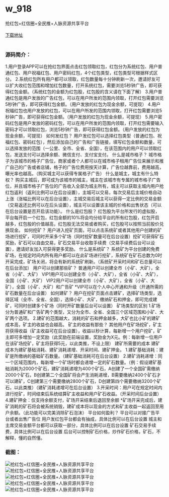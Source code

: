 # w_918
抢红包+红信圈+全民推+人脉资源共享平台
<br/></br>
[下载地址](https://www.uuid2.com/918.html "下载地址")
<br/></br>
<h3>源码简介：</h3>
<p>1.用户登录APP可以在抢红包界面点击红包领取红包，红包分为系统红包、用户普通红包、用户祝福红包、用户密码红包，4个红包类型，红包类型可根据样式区分。
2.系统红包所有用户都可以领取，红包数量每十分钟刷新一次，邀请好友可以扩大收红包范围和增加红包数量，打开系统红包，需要浏览5秒钟广告，即可获得红包金额。（系统红包的金额为红包股，红包股的含义请在下面了解）
3.用户普通红包是用户发放的广告红包，可以在用户所发的范围内领取，打开红包需要浏览5秒钟广告，即可获得红包金额。（用户发放的红包为现金余额，可提现）
4.用户祝福红包也用户发放的红包，可以在用户所发的范围内领取，打开红包需要浏览5秒钟广告，即可获得红包金额。（用户发放的红包为现金余额，可提现）
5.用户密码红包是用户发放的密码红包，可以在用户所发的范围内领取，打开红包需要输入密码才可以领取红包，浏览5秒钟广告，即可获得红包金额。（用户发放的红包为现金余额，可提现）
如何发红包？
用户发红包可以选择红包类型（普通红包、祝福红包、密码红包），然后添加自己的广告和广告链接，填写红包金额和数量，可以选择发放的范围（一公里、全市、全省、全国），在该范围内的用户可以领取红包，发送支付可以选择余额、微信支付、支付宝支付。
什么是城市格子？
城市格子为该城市的格子广告位，商家或者个人都可以在城市格子租用广告位来展示和推广自己的广告或者店铺，格子的广告位费用按天计算，广告位越靠前，费用越高，曝光率也越高。（购买城主可以获得专属格子广告）
什么是城主，城主有什么特权？
购买主城后，即可成为该城市的城主，城主在该城市有专属的城市格子广告位，并且城市格子广告位的广告收入全部为城主所有，城主可以获取主城内用户抢红包返利（返利比例可以在后台设置），主城可以交易，每次交易后主城价格自动上涨（涨幅比例可以在后台设置），主城交易后城主可以获得一定比例的交易金额（交易返还比例可以在后头设置），城主可以设置该主城的价格和出售状态（可以在后台设置是否开启该功能）。
什么是红包股？
红包股为平台所发行的虚拟股，平台每开启一个红包，红包金额的10%将会均分给平台的所有红包股，红包开启越多，红包股的价值越高，红包股无法交易或者购买，红包股可以按照当前股价兑换现金。
如何挖矿？
用户进入挖矿页面，可以点击系统矿或者其他用户创建的矿场进行挖矿，可同时开采多个矿场（同时挖矿数量可在后台设置）挖矿可获得矿石奖励，矿石可以自由交易，矿石交易平台收取手续费（交易手续费后台可以设置），邀请好友加入可获得更多奖励。
什么是系统矿？
系统矿为平台创建的免费矿场，在规定时间内所有用户都可以在此矿场进行挖矿，系统矿在矿石总数为0时开采完成，矿场关闭，将会有新的系统矿刷新。（系统矿开采时间和矿石总量可以在后台添加）
用户可以创建那些矿？
普通用户可以创建全市（小矿、大矿），全省（小矿、大矿）
VIP1用户可以创建全市（小矿、大矿），全省（小矿、大矿），全国（小矿、大矿）
VIP2用户可以创建全市（小矿、大矿），全省（小矿、大矿），全国（小矿、大矿）和广告矿
*VIP可以在个人中心开通和升级（开通所需的矿石数量在后台设置）
如何建矿？
用户在挖矿页面点击建矿，选择矿场类型，选择区域（全市、全省、全国），选择小矿、大矿，缴纳矿石和押金，即可完成建矿，可同时创建多个矿场（同时开矿数量后台可以设置）
矿场类型的区别
1.矿场分为普通矿和广告矿两个类型，又分为全市、全省、全国三个区域范围和小矿、大矿两个选项。
2.建矿的范围越大，消耗的矿石和押金越多，大矿也比小矿的建矿成本高，矿主的收益也会越高。
矿主的收益有那些？
其他用户在矿场挖矿，矿主将获得收益（矿主收益可在后台设置），收益以秒计算，每新增一个用户挖矿，矿主即可多增加一定奖励（此奖励在前端设置，奖励金为X元。例：每新增一位用户在该矿场挖矿，矿主将获得5元，以此类推，不设上限）
建矿所需要的成本
建矿成本为建矿基础消耗、建矿消耗递增、开采时间、建矿押金。
1.建矿基础消耗：建矿是所缴纳的基础矿石数量。（建矿基础消耗可在后台设置）
2.建矿消耗递增：同一个区域范围内，每新增一个矿场时都会递增一定的矿石数量。（例：假设建矿基础消耗为2000个矿石，建矿消耗递增为400个矿石，A创建了一个全国矿需缴纳2000个矿石，B创建第二个全国矿将会产生消耗递增，B需要缴纳2400个矿石才可以建矿，C创建第三个需要缴纳2800个矿石，D创建第四个需要缴纳3200个矿石，以此类推）（建矿消耗递增可在后台设置）
3.开采时间：用户可在规定时间内进行挖矿，时间结束后系统结算矿主收益和用户矿石收益。（开采时间后台设置）
4.建矿押金：仅支持余额支付，矿场开采结束后退回至余额
*矿场开采完成后，建矿消耗的矿石将会被系统销毁，建矿成本将以现金的方式和矿主收益一起返回至用户余额。（此功能可以完美消除矿石泡沫）
平台如何盈利？
平台可以对接广告平台或者出售广告位
用户发红包平台都会有抽成，具体比例可以在后台设置
城主和主席交易金额平台都可以获取一部分，具体比例可以在后台设置
矿石交易手续费，具体比例可以在后台设置
后台可以控制矿石价格，炒作矿石价格，矿石，不解释，懂的自然懂。<p>
<p> <p>
<p> <p>
<h3>截图：</h3>
<img src="https://www.uuid2.com/wp-content/uploads/img/202105/75c6e05825.jpg" alt="抢红包+红信圈+全民推+人脉资源共享平台"><img src="https://www.uuid2.com/wp-content/uploads/img/202105/d970010972.jpg" alt="抢红包+红信圈+全民推+人脉资源共享平台"><img src="https://www.uuid2.com/wp-content/uploads/img/202105/7e5e605116.jpg" alt="抢红包+红信圈+全民推+人脉资源共享平台"><img src="https://www.uuid2.com/wp-content/uploads/img/202105/7e5e605579.jpg" alt="抢红包+红信圈+全民推+人脉资源共享平台"><img src="https://www.uuid2.com/wp-content/uploads/img/202105/dc6c1a9292.jpg" alt="抢红包+红信圈+全民推+人脉资源共享平台">
